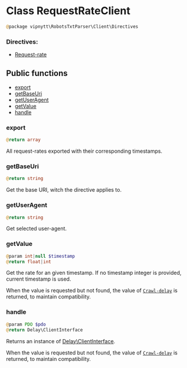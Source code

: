 # Class RequestRateClient
```php
@package vipnytt\RobotsTxtParser\Client\Directives
```

### Directives:
- [Request-rate](../directives.md#request-rate)

## Public functions
- [export](#export)
- [getBaseUri](#getbaseuri)
- [getUserAgent](#getuseragent)
- [getValue](#getvalue)
- [handle](#handle)

### export
```php
@return array
```
All request-rates exported with their corresponding timestamps.

### getBaseUri
```php
@return string
```
Get the base URI, witch the directive applies to.

### getUserAgent
```php
@return string
```
Get selected user-agent.

### getValue
```php
@param int|null $timestamp
@return float|int
```
Get the rate for an given timestamp. If no timestamp integer is provided, current timestamp is used.

When the value is requested but not found, the value of [``Crawl-delay``](../directives.md#crawl-delay) is returned, to maintain compatibility.

### handle
```php
@param PDO $pdo
@return Delay\ClientInterface
```
Returns an instance of [Delay\ClientInterface](DelayInterface.md).

When the value is requested but not found, the value of [``Crawl-delay``](../directives.md#crawl-delay) is returned, to maintain compatibility.
